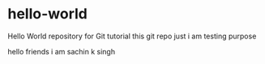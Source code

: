 # hello-world
Hello World repository for Git tutorial
this git repo just i am testing purpose

hello friends i am sachin k singh
